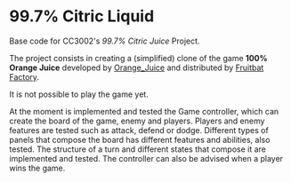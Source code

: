 <!-- 1.0.3-b1 -->
# 99.7% Citric Liquid

Base code for CC3002's *99.7% Citric Juice* Project.

The project consists in creating a (simplified) clone of the game **100% Orange Juice**
developed by [Orange_Juice](http://daidai.moo.jp) and distributed by 
[Fruitbat Factory](https://fruitbatfactory.com).

It is not possible to play the game yet.

At the moment is implemented and tested the Game controller, which can create the board of the game, enemy and players.
Players and enemy features are tested such as attack, defend or dodge.
Different types of panels that compose the board has different features and abilities, also tested.
The structure of a turn and different states that compose it are implemented and tested. 
The controller can also be advised when a player wins the game. 
